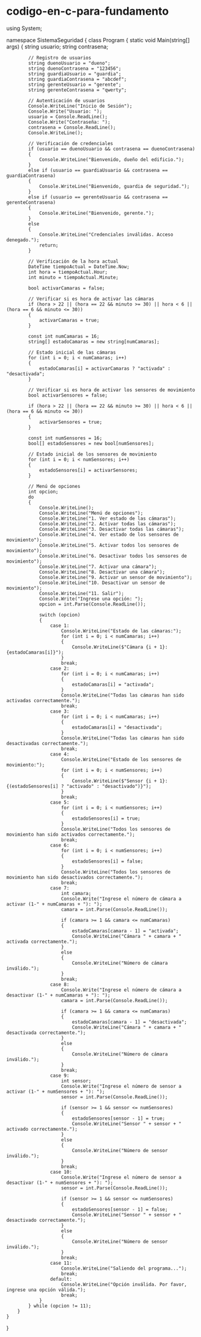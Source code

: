 # codigo-en-c-para-fundamento
using System;

namespace SistemaSeguridad
{
    class Program
    {
        static void Main(string[] args)
        {
            string usuario;
            string contrasena;

            // Registro de usuarios
            string duenoUsuario = "dueno";
            string duenoContrasena = "123456";
            string guardiaUsuario = "guardia";
            string guardiaContrasena = "abcdef";
            string gerenteUsuario = "gerente";
            string gerenteContrasena = "qwerty";

            // Autenticación de usuarios
            Console.WriteLine("Inicio de Sesión");
            Console.Write("Usuario: ");
            usuario = Console.ReadLine();
            Console.Write("Contraseña: ");
            contrasena = Console.ReadLine();
            Console.WriteLine();

            // Verificación de credenciales
            if (usuario == duenoUsuario && contrasena == duenoContrasena)
            {
                Console.WriteLine("Bienvenido, dueño del edificio.");
            }
            else if (usuario == guardiaUsuario && contrasena == guardiaContrasena)
            {
                Console.WriteLine("Bienvenido, guardia de seguridad.");
            }
            else if (usuario == gerenteUsuario && contrasena == gerenteContrasena)
            {
                Console.WriteLine("Bienvenido, gerente.");
            }
            else
            {
                Console.WriteLine("Credenciales inválidas. Acceso denegado.");
                return;
            }

            // Verificación de la hora actual
            DateTime tiempoActual = DateTime.Now;
            int hora = tiempoActual.Hour;
            int minuto = tiempoActual.Minute;

            bool activarCamaras = false;

            // Verificar si es hora de activar las cámaras
            if (hora > 22 || (hora == 22 && minuto >= 30) || hora < 6 || (hora == 6 && minuto <= 30))
            {
                activarCamaras = true;
            }

            const int numCamaras = 16;
            string[] estadoCamaras = new string[numCamaras];

            // Estado inicial de las cámaras
            for (int i = 0; i < numCamaras; i++)
            {
                estadoCamaras[i] = activarCamaras ? "activada" : "desactivada";
            }

            // Verificar si es hora de activar los sensores de movimiento
            bool activarSensores = false;

            if (hora > 22 || (hora == 22 && minuto >= 30) || hora < 6 || (hora == 6 && minuto <= 30))
            {
                activarSensores = true;
            }

            const int numSensores = 16;
            bool[] estadoSensores = new bool[numSensores];

            // Estado inicial de los sensores de movimiento
            for (int i = 0; i < numSensores; i++)
            {
                estadoSensores[i] = activarSensores;
            }

            // Menú de opciones
            int opcion;
            do
            {
                Console.WriteLine();
                Console.WriteLine("Menú de opciones");
                Console.WriteLine("1. Ver estado de las cámaras");
                Console.WriteLine("2. Activar todas las cámaras");
                Console.WriteLine("3. Desactivar todas las cámaras");
                Console.WriteLine("4. Ver estado de los sensores de movimiento");
                Console.WriteLine("5. Activar todos los sensores de movimiento");
                Console.WriteLine("6. Desactivar todos los sensores de movimiento");
                Console.WriteLine("7. Activar una cámara");
                Console.WriteLine("8. Desactivar una cámara");
                Console.WriteLine("9. Activar un sensor de movimiento");
                Console.WriteLine("10. Desactivar un sensor de movimiento");
                Console.WriteLine("11. Salir");
                Console.Write("Ingrese una opción: ");
                opcion = int.Parse(Console.ReadLine());

                switch (opcion)
                {
                    case 1:
                        Console.WriteLine("Estado de las cámaras:");
                        for (int i = 0; i < numCamaras; i++)
                        {
                            Console.WriteLine($"Cámara {i + 1}: {estadoCamaras[i]}");
                        }
                        break;
                    case 2:
                        for (int i = 0; i < numCamaras; i++)
                        {
                            estadoCamaras[i] = "activada";
                        }
                        Console.WriteLine("Todas las cámaras han sido activadas correctamente.");
                        break;
                    case 3:
                        for (int i = 0; i < numCamaras; i++)
                        {
                            estadoCamaras[i] = "desactivada";
                        }
                        Console.WriteLine("Todas las cámaras han sido desactivadas correctamente.");
                        break;
                    case 4:
                        Console.WriteLine("Estado de los sensores de movimiento:");
                        for (int i = 0; i < numSensores; i++)
                        {
                            Console.WriteLine($"Sensor {i + 1}: {(estadoSensores[i] ? "activado" : "desactivado")}");
                        }
                        break;
                    case 5:
                        for (int i = 0; i < numSensores; i++)
                        {
                            estadoSensores[i] = true;
                        }
                        Console.WriteLine("Todos los sensores de movimiento han sido activados correctamente.");
                        break;
                    case 6:
                        for (int i = 0; i < numSensores; i++)
                        {
                            estadoSensores[i] = false;
                        }
                        Console.WriteLine("Todos los sensores de movimiento han sido desactivados correctamente.");
                        break;
                    case 7:
                        int camara;
                        Console.Write("Ingrese el número de cámara a activar (1-" + numCamaras + "): ");
                        camara = int.Parse(Console.ReadLine());

                        if (camara >= 1 && camara <= numCamaras)
                        {
                            estadoCamaras[camara - 1] = "activada";
                            Console.WriteLine("Cámara " + camara + " activada correctamente.");
                        }
                        else
                        {
                            Console.WriteLine("Número de cámara inválido.");
                        }
                        break;
                    case 8:
                        Console.Write("Ingrese el número de cámara a desactivar (1-" + numCamaras + "): ");
                        camara = int.Parse(Console.ReadLine());

                        if (camara >= 1 && camara <= numCamaras)
                        {
                            estadoCamaras[camara - 1] = "desactivada";
                            Console.WriteLine("Cámara " + camara + " desactivada correctamente.");
                        }
                        else
                        {
                            Console.WriteLine("Número de cámara inválido.");
                        }
                        break;
                    case 9:
                        int sensor;
                        Console.Write("Ingrese el número de sensor a activar (1-" + numSensores + "): ");
                        sensor = int.Parse(Console.ReadLine());

                        if (sensor >= 1 && sensor <= numSensores)
                        {
                            estadoSensores[sensor - 1] = true;
                            Console.WriteLine("Sensor " + sensor + " activado correctamente.");
                        }
                        else
                        {
                            Console.WriteLine("Número de sensor inválido.");
                        }
                        break;
                    case 10:
                        Console.Write("Ingrese el número de sensor a desactivar (1-" + numSensores + "): ");
                        sensor = int.Parse(Console.ReadLine());

                        if (sensor >= 1 && sensor <= numSensores)
                        {
                            estadoSensores[sensor - 1] = false;
                            Console.WriteLine("Sensor " + sensor + " desactivado correctamente.");
                        }
                        else
                        {
                            Console.WriteLine("Número de sensor inválido.");
                        }
                        break;
                    case 11:
                        Console.WriteLine("Saliendo del programa...");
                        break;
                    default:
                        Console.WriteLine("Opción inválida. Por favor, ingrese una opción válida.");
                        break;
                }
            } while (opcion != 11);
        }
    }
}








